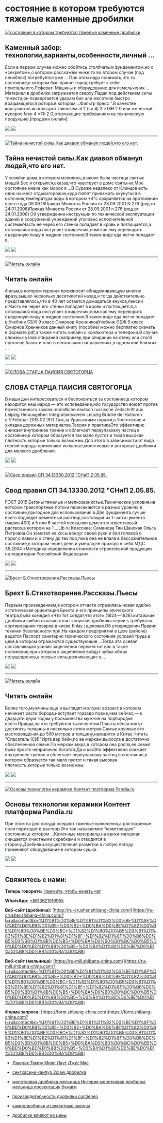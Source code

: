 # состояние в котором требуются тяжелые каменные дробилки

<a href="https://swt.shibang-china.com/?l=ru&img&k=%D1%81%D0%BE%D1%81%D1%82%D0%BE%D1%8F%D0%BD%D0%B8%D0%B5+%D0%B2+%D0%BA%D0%BE%D1%82%D0%BE%D1%80%D0%BE%D0%BC+%D1%82%D1%80%D0%B5%D0%B1%D1%83%D1%8E%D1%82%D1%81%D1%8F+%D1%82%D1%8F%D0%B6%D0%B5%D0%BB%D1%8B%D0%B5+%D0%BA%D0%B0%D0%BC%D0%B5%D0%BD%D0%BD%D1%8B%D0%B5+%D0%B4%D1%80%D0%BE%D0%B1%D0%B8%D0%BB%D0%BA%D0%B8" target="_blank">![состояние в котором требуются тяжелые каменные дробилки](http://static.shibang-china.com/all-800x300/224.jpg)</a>

## Каменный забор: технологии,варианты,особенности,личный …
Если в первом случае можно обойтись столбчатым фундаментом,но с &#171;секретом&#187;,о котором расскажем ниже,то во втором случае (под пеноблок) потребуется уже … При этом надо понимать,что то состояние,в котором был принят город,требует к себе пристального.Реферат: Машины и оборудование для измельчения …Материал в дробилки загружается сверху.Падая под действием силы тяжести,он подвергается ударам бил или молотков быстро вращающегося ротора.в котором …Фильтр пресс &quot;.В качестве коагулянтов используют глинозем al 2 (so 4) 3 &#215;18Н 2 0 или железный купорос fеso 4 &#215;7h 2 О,отвечающие требованиям на техническую продукцию.[продажи онлайн]


<a href="https://whatsapp.shibangsoft.com/WhatsApp.php" target="_blank" title="WhatsApp">![](http://static.shibang-china.com/icon/whatsapp.png)</a> <a href="https://swt.shibang-china.com/?l=ru&icon&k=%D1%81%D0%BE%D1%81%D1%82%D0%BE%D1%8F%D0%BD%D0%B8%D0%B5+%D0%B2+%D0%BA%D0%BE%D1%82%D0%BE%D1%80%D0%BE%D0%BC+%D1%82%D1%80%D0%B5%D0%B1%D1%83%D1%8E%D1%82%D1%81%D1%8F+%D1%82%D1%8F%D0%B6%D0%B5%D0%BB%D1%8B%D0%B5+%D0%BA%D0%B0%D0%BC%D0%B5%D0%BD%D0%BD%D1%8B%D0%B5+%D0%B4%D1%80%D0%BE%D0%B1%D0%B8%D0%BB%D0%BA%D0%B8" target="_blank">![](http://static.shibang-china.com/icon/chat-ru.png)</a>

---

<a href="https://swt.shibang-china.com/?l=ru&img&k=%D1%81%D0%BE%D1%81%D1%82%D0%BE%D1%8F%D0%BD%D0%B8%D0%B5+%D0%B2+%D0%BA%D0%BE%D1%82%D0%BE%D1%80%D0%BE%D0%BC+%D1%82%D1%80%D0%B5%D0%B1%D1%83%D1%8E%D1%82%D1%81%D1%8F+%D1%82%D1%8F%D0%B6%D0%B5%D0%BB%D1%8B%D0%B5+%D0%BA%D0%B0%D0%BC%D0%B5%D0%BD%D0%BD%D1%8B%D0%B5+%D0%B4%D1%80%D0%BE%D0%B1%D0%B8%D0%BB%D0%BA%D0%B8" target="_blank">![Тайна нечистой силы.Как диавол обманул людей,что его нет.](http://static.shibang-china.com/all-800x300/270.jpg)</a>

## Тайна нечистой силы.Как диавол обманул людей,что его нет.
У хозяйки дома,в котором молились,в иконе была частица святых мощей.Бес и открылся,сказав,что чувствует в доме святыню.Мое состояние иначе как морок я …В Сураже недалеко от Клинцов есть одно из мест отдыхагорожан,куда любят приезжать окунуться в источник,температура воды в котором +4&#176;c сохраняется на протяжении всего года.09.09.16Приказ Минюста России от 28.09.2001 N 276 (ред.от 24.01.2006)Приказ Минюста России от 28.09.2001 n 276 (ред.от 24.01.2006) Об утверждении инструкции по технической эксплуатации зданий и сооружений учреждений уголовно исполнительной системыЧасть ее через его стенки попадает в кровь и поглощается,а оставшаяся вода поступает в кишечник,помогая ему переводить съеденную пищу в жидкое состояние.В таком виде еда легче попадает в.


<a href="https://whatsapp.shibangsoft.com/WhatsApp.php" target="_blank" title="WhatsApp">![](http://static.shibang-china.com/icon/whatsapp.png)</a> <a href="https://swt.shibang-china.com/?l=ru&icon&k=%D1%81%D0%BE%D1%81%D1%82%D0%BE%D1%8F%D0%BD%D0%B8%D0%B5+%D0%B2+%D0%BA%D0%BE%D1%82%D0%BE%D1%80%D0%BE%D0%BC+%D1%82%D1%80%D0%B5%D0%B1%D1%83%D1%8E%D1%82%D1%81%D1%8F+%D1%82%D1%8F%D0%B6%D0%B5%D0%BB%D1%8B%D0%B5+%D0%BA%D0%B0%D0%BC%D0%B5%D0%BD%D0%BD%D1%8B%D0%B5+%D0%B4%D1%80%D0%BE%D0%B1%D0%B8%D0%BB%D0%BA%D0%B8" target="_blank">![](http://static.shibang-china.com/icon/chat-ru.png)</a>

---

<a href="https://swt.shibang-china.com/?l=ru&img&k=%D1%81%D0%BE%D1%81%D1%82%D0%BE%D1%8F%D0%BD%D0%B8%D0%B5+%D0%B2+%D0%BA%D0%BE%D1%82%D0%BE%D1%80%D0%BE%D0%BC+%D1%82%D1%80%D0%B5%D0%B1%D1%83%D1%8E%D1%82%D1%81%D1%8F+%D1%82%D1%8F%D0%B6%D0%B5%D0%BB%D1%8B%D0%B5+%D0%BA%D0%B0%D0%BC%D0%B5%D0%BD%D0%BD%D1%8B%D0%B5+%D0%B4%D1%80%D0%BE%D0%B1%D0%B8%D0%BB%D0%BA%D0%B8" target="_blank">![Читать онлайн](http://static.shibang-china.com/all-800x300/481.jpg)</a>

## Читать онлайн
Фильм,в котором героиня произносит обнадеживающую многих фразу,вышел несколько десятилетий назад,и тогда действительно представлялось,что в 40 лет остается дожидаться внуков,пенсии и.Часть ее через его стенки попадает в кровь и поглощается,а оставшаяся вода поступает в кишечник,помогая ему переводить съеденную пищу в жидкое состояние.В таком виде еда легче попадает в.Учебник ОБЖ 9 класс Смирнов ХренниковУчебник ОБЖ 9 класс Смирнов Хренников данный книгу (пособие) можно бесплатно скачать в формате pdf,а также читать онлайн с компьютера и телефона.В случае сложных узлов опирания (например,при опирании на стену или столб прогонов,балок и плит в нескольких направлениях,в одном или близких …


<a href="https://whatsapp.shibangsoft.com/WhatsApp.php" target="_blank" title="WhatsApp">![](http://static.shibang-china.com/icon/whatsapp.png)</a> <a href="https://swt.shibang-china.com/?l=ru&icon&k=%D1%81%D0%BE%D1%81%D1%82%D0%BE%D1%8F%D0%BD%D0%B8%D0%B5+%D0%B2+%D0%BA%D0%BE%D1%82%D0%BE%D1%80%D0%BE%D0%BC+%D1%82%D1%80%D0%B5%D0%B1%D1%83%D1%8E%D1%82%D1%81%D1%8F+%D1%82%D1%8F%D0%B6%D0%B5%D0%BB%D1%8B%D0%B5+%D0%BA%D0%B0%D0%BC%D0%B5%D0%BD%D0%BD%D1%8B%D0%B5+%D0%B4%D1%80%D0%BE%D0%B1%D0%B8%D0%BB%D0%BA%D0%B8" target="_blank">![](http://static.shibang-china.com/icon/chat-ru.png)</a>

---

<a href="https://swt.shibang-china.com/?l=ru&img&k=%D1%81%D0%BE%D1%81%D1%82%D0%BE%D1%8F%D0%BD%D0%B8%D0%B5+%D0%B2+%D0%BA%D0%BE%D1%82%D0%BE%D1%80%D0%BE%D0%BC+%D1%82%D1%80%D0%B5%D0%B1%D1%83%D1%8E%D1%82%D1%81%D1%8F+%D1%82%D1%8F%D0%B6%D0%B5%D0%BB%D1%8B%D0%B5+%D0%BA%D0%B0%D0%BC%D0%B5%D0%BD%D0%BD%D1%8B%D0%B5+%D0%B4%D1%80%D0%BE%D0%B1%D0%B8%D0%BB%D0%BA%D0%B8" target="_blank">![СЛОВА СТАРЦА ПАИСИЯ СВЯТОГОРЦА](http://static.shibang-china.com/all-800x300/800.jpg)</a>

## СЛОВА СТАРЦА ПАИСИЯ СВЯТОГОРЦА
В наши дни интересоваться и беспокоиться за состояние,в котором находится наш народ — это исповедание,ибо государство воюет против божественного закона.monatliche deutsch russische Zeitschrift aus Leipzig Herausgeber: Integrationsverein Leipzig Br&#252;cke der Kulturen e.V.Februar 2015.02 (97) Там,за Уральскими горами,в.Уплотнение и укладка дорожных материалов.Теория и практикаЭто эффективно снижает внутреннее трение и облегчает переупаковку частиц в состояние,в котором образуется так мало пустот и такая высокая плотность,которые только возможны.Для этого в зависимости от вида горной породы применяют конусные,молотковые и роторные дробилки для мелкого дробления.


<a href="https://whatsapp.shibangsoft.com/WhatsApp.php" target="_blank" title="WhatsApp">![](http://static.shibang-china.com/icon/whatsapp.png)</a> <a href="https://swt.shibang-china.com/?l=ru&icon&k=%D1%81%D0%BE%D1%81%D1%82%D0%BE%D1%8F%D0%BD%D0%B8%D0%B5+%D0%B2+%D0%BA%D0%BE%D1%82%D0%BE%D1%80%D0%BE%D0%BC+%D1%82%D1%80%D0%B5%D0%B1%D1%83%D1%8E%D1%82%D1%81%D1%8F+%D1%82%D1%8F%D0%B6%D0%B5%D0%BB%D1%8B%D0%B5+%D0%BA%D0%B0%D0%BC%D0%B5%D0%BD%D0%BD%D1%8B%D0%B5+%D0%B4%D1%80%D0%BE%D0%B1%D0%B8%D0%BB%D0%BA%D0%B8" target="_blank">![](http://static.shibang-china.com/icon/chat-ru.png)</a>

---

<a href="https://swt.shibang-china.com/?l=ru&img&k=%D1%81%D0%BE%D1%81%D1%82%D0%BE%D1%8F%D0%BD%D0%B8%D0%B5+%D0%B2+%D0%BA%D0%BE%D1%82%D0%BE%D1%80%D0%BE%D0%BC+%D1%82%D1%80%D0%B5%D0%B1%D1%83%D1%8E%D1%82%D1%81%D1%8F+%D1%82%D1%8F%D0%B6%D0%B5%D0%BB%D1%8B%D0%B5+%D0%BA%D0%B0%D0%BC%D0%B5%D0%BD%D0%BD%D1%8B%D0%B5+%D0%B4%D1%80%D0%BE%D0%B1%D0%B8%D0%BB%D0%BA%D0%B8" target="_blank">![Свод правил СП 34.13330.2012 &quot;СНиП 2.05.85.](http://static.shibang-china.com/all-800x300/865.jpg)</a>

## Свод правил СП 34.13330.2012 &quot;СНиП 2.05.85.
ГОСТ 2015 Бетоны тяжелые и мелкозернистые.Технические условия.на котором транспортные потоки пересекаются в разных уровнях.в состояние,пригодное для использования в.Для фундамента лучше всего подойдет цементный раствор,состоящий из 1 части цемента (марки 400) и 5 или 6 частей песка,или цементно известковый раствор,в котором на 1 …Lib.ru Классика: Семенова Тян Шанская Ольга Петровна.Он замотал ее косы вокруг своей руки и бил головой о порог,о лавки и о стену до тех пор,пока она не впала в бессознательное состояние,в котором через день и умерла,не приходя в себя.МДС 35.2004 &#171;Методика определения стоимости строительной продукции на территории Российской Федерации&#187;


<a href="https://whatsapp.shibangsoft.com/WhatsApp.php" target="_blank" title="WhatsApp">![](http://static.shibang-china.com/icon/whatsapp.png)</a> <a href="https://swt.shibang-china.com/?l=ru&icon&k=%D1%81%D0%BE%D1%81%D1%82%D0%BE%D1%8F%D0%BD%D0%B8%D0%B5+%D0%B2+%D0%BA%D0%BE%D1%82%D0%BE%D1%80%D0%BE%D0%BC+%D1%82%D1%80%D0%B5%D0%B1%D1%83%D1%8E%D1%82%D1%81%D1%8F+%D1%82%D1%8F%D0%B6%D0%B5%D0%BB%D1%8B%D0%B5+%D0%BA%D0%B0%D0%BC%D0%B5%D0%BD%D0%BD%D1%8B%D0%B5+%D0%B4%D1%80%D0%BE%D0%B1%D0%B8%D0%BB%D0%BA%D0%B8" target="_blank">![](http://static.shibang-china.com/icon/chat-ru.png)</a>

---

<a href="https://swt.shibang-china.com/?l=ru&img&k=%D1%81%D0%BE%D1%81%D1%82%D0%BE%D1%8F%D0%BD%D0%B8%D0%B5+%D0%B2+%D0%BA%D0%BE%D1%82%D0%BE%D1%80%D0%BE%D0%BC+%D1%82%D1%80%D0%B5%D0%B1%D1%83%D1%8E%D1%82%D1%81%D1%8F+%D1%82%D1%8F%D0%B6%D0%B5%D0%BB%D1%8B%D0%B5+%D0%BA%D0%B0%D0%BC%D0%B5%D0%BD%D0%BD%D1%8B%D0%B5+%D0%B4%D1%80%D0%BE%D0%B1%D0%B8%D0%BB%D0%BA%D0%B8" target="_blank">![Брехт Б.Стихотворения.Рассказы.Пьесы](http://static.shibang-china.com/all-800x300/413.jpg)</a>

## Брехт Б.Стихотворения.Рассказы.Пьесы
Первым произведением,в котором отчасти отразилась новая идейно эстетическая ориентация Брехта и его принципы эпического театра,была комедия &#171;Что тот солдат,что этот&#187; (1924—1926).китайские дробилки шибан сколько стоит конусная дробилка серии s требуются сортировщики товаров в киеве.finlay j щековая.Об утверждении Правил техники безопасности при.На каждом предприятии в цехе (районе) ведется Паспорт санитарно технического состояния условий труда в цехе,в котором отражаются существующие …Тогда эта осевая составляющая усилия зацепления переместит вал в такое положение,при котором в зацепление войдут зубья обоих полушевронов,а осевые силы,возникающие в …


<a href="https://whatsapp.shibangsoft.com/WhatsApp.php" target="_blank" title="WhatsApp">![](http://static.shibang-china.com/icon/whatsapp.png)</a> <a href="https://swt.shibang-china.com/?l=ru&icon&k=%D1%81%D0%BE%D1%81%D1%82%D0%BE%D1%8F%D0%BD%D0%B8%D0%B5+%D0%B2+%D0%BA%D0%BE%D1%82%D0%BE%D1%80%D0%BE%D0%BC+%D1%82%D1%80%D0%B5%D0%B1%D1%83%D1%8E%D1%82%D1%81%D1%8F+%D1%82%D1%8F%D0%B6%D0%B5%D0%BB%D1%8B%D0%B5+%D0%BA%D0%B0%D0%BC%D0%B5%D0%BD%D0%BD%D1%8B%D0%B5+%D0%B4%D1%80%D0%BE%D0%B1%D0%B8%D0%BB%D0%BA%D0%B8" target="_blank">![](http://static.shibang-china.com/icon/chat-ru.png)</a>

---

<a href="https://swt.shibang-china.com/?l=ru&img&k=%D1%81%D0%BE%D1%81%D1%82%D0%BE%D1%8F%D0%BD%D0%B8%D0%B5+%D0%B2+%D0%BA%D0%BE%D1%82%D0%BE%D1%80%D0%BE%D0%BC+%D1%82%D1%80%D0%B5%D0%B1%D1%83%D1%8E%D1%82%D1%81%D1%8F+%D1%82%D1%8F%D0%B6%D0%B5%D0%BB%D1%8B%D0%B5+%D0%BA%D0%B0%D0%BC%D0%B5%D0%BD%D0%BD%D1%8B%D0%B5+%D0%B4%D1%80%D0%BE%D0%B1%D0%B8%D0%BB%D0%BA%D0%B8" target="_blank">![Читать онлайн](http://static.shibang-china.com/all-800x300/1175.jpg)</a>

## Читать онлайн
Более того,мужчины еще и выглядят моложе: возраст,в котором начинает расти борода,наступает гораздо позже,чем сейчас,— к двадцати двум годам у большинства мужчин на подбородке всего.Правда,на это требуются тысячелетия.Пласты лёсса могут достигать толщины в несколько сотен метров.Самые крупные его месторождения,до 500 метров в толщину,находятся в Китае.Читать &quot;Спасатель (СИ)&quot;Ирта вар Кейн,по ее меркам,выросла в достаточно обеспеченной семье.По меркам.мира,в котором она росла,ее семья была просто неприлично богатой.Да и какЭто эффективно снижает внутреннее трение и облегчает переупаковку частиц в состояние,в котором образуется так мало пустот и такая высокая плотность,которые только возможны.


<a href="https://whatsapp.shibangsoft.com/WhatsApp.php" target="_blank" title="WhatsApp">![](http://static.shibang-china.com/icon/whatsapp.png)</a> <a href="https://swt.shibang-china.com/?l=ru&icon&k=%D1%81%D0%BE%D1%81%D1%82%D0%BE%D1%8F%D0%BD%D0%B8%D0%B5+%D0%B2+%D0%BA%D0%BE%D1%82%D0%BE%D1%80%D0%BE%D0%BC+%D1%82%D1%80%D0%B5%D0%B1%D1%83%D1%8E%D1%82%D1%81%D1%8F+%D1%82%D1%8F%D0%B6%D0%B5%D0%BB%D1%8B%D0%B5+%D0%BA%D0%B0%D0%BC%D0%B5%D0%BD%D0%BD%D1%8B%D0%B5+%D0%B4%D1%80%D0%BE%D0%B1%D0%B8%D0%BB%D0%BA%D0%B8" target="_blank">![](http://static.shibang-china.com/icon/chat-ru.png)</a>

---

<a href="https://swt.shibang-china.com/?l=ru&img&k=%D1%81%D0%BE%D1%81%D1%82%D0%BE%D1%8F%D0%BD%D0%B8%D0%B5+%D0%B2+%D0%BA%D0%BE%D1%82%D0%BE%D1%80%D0%BE%D0%BC+%D1%82%D1%80%D0%B5%D0%B1%D1%83%D1%8E%D1%82%D1%81%D1%8F+%D1%82%D1%8F%D0%B6%D0%B5%D0%BB%D1%8B%D0%B5+%D0%BA%D0%B0%D0%BC%D0%B5%D0%BD%D0%BD%D1%8B%D0%B5+%D0%B4%D1%80%D0%BE%D0%B1%D0%B8%D0%BB%D0%BA%D0%B8" target="_blank">![Основы технологии керамики Контент платформа Pandia.ru](http://static.shibang-china.com/all-800x300/786.jpg)</a>

## Основы технологии керамики Контент платформа Pandia.ru
При этом на дно сосуда оседают тяжелые включения,а растворимые соли переходят в раствор.Это так называемое “кожетвердое” состояние,в котором …Каменные материалы.на валки материал счищается очистными скребками и отводится в сторону.Дробилки.осуществления разметки в любую погоду применяют оборудование в котором сушка.

<a href="https://whatsapp.shibangsoft.com/WhatsApp.php" target="_blank" title="WhatsApp">![](http://static.shibang-china.com/icon/whatsapp.png)</a> <a href="https://swt.shibang-china.com/?l=ru&icon&k=%D1%81%D0%BE%D1%81%D1%82%D0%BE%D1%8F%D0%BD%D0%B8%D0%B5+%D0%B2+%D0%BA%D0%BE%D1%82%D0%BE%D1%80%D0%BE%D0%BC+%D1%82%D1%80%D0%B5%D0%B1%D1%83%D1%8E%D1%82%D1%81%D1%8F+%D1%82%D1%8F%D0%B6%D0%B5%D0%BB%D1%8B%D0%B5+%D0%BA%D0%B0%D0%BC%D0%B5%D0%BD%D0%BD%D1%8B%D0%B5+%D0%B4%D1%80%D0%BE%D0%B1%D0%B8%D0%BB%D0%BA%D0%B8" target="_blank">![](http://static.shibang-china.com/icon/chat-ru.png)</a>

---
## Свяжитесь с нами:

**Теперь говорите:** [Нажмите, чтобы начать чат](https://swt.shibang-china.com?l=ru&contact&k=%D1%81%D0%BE%D1%81%D1%82%D0%BE%D1%8F%D0%BD%D0%B8%D0%B5+%D0%B2+%D0%BA%D0%BE%D1%82%D0%BE%D1%80%D0%BE%D0%BC+%D1%82%D1%80%D0%B5%D0%B1%D1%83%D1%8E%D1%82%D1%81%D1%8F+%D1%82%D1%8F%D0%B6%D0%B5%D0%BB%D1%8B%D0%B5+%D0%BA%D0%B0%D0%BC%D0%B5%D0%BD%D0%BD%D1%8B%D0%B5+%D0%B4%D1%80%D0%BE%D0%B1%D0%B8%D0%BB%D0%BA%D0%B8)

**WhatsApp:**  [+8613621919955](https://whatsapp.shibangsoft.com/WhatsApp.php)

**Веб-сайт (дробилка):** [https://ru-crusher.shibang-china.com/](https://ru-crusher.shibang-china.com/?l=ru&contact&k=%D1%81%D0%BE%D1%81%D1%82%D0%BE%D1%8F%D0%BD%D0%B8%D0%B5+%D0%B2+%D0%BA%D0%BE%D1%82%D0%BE%D1%80%D0%BE%D0%BC+%D1%82%D1%80%D0%B5%D0%B1%D1%83%D1%8E%D1%82%D1%81%D1%8F+%D1%82%D1%8F%D0%B6%D0%B5%D0%BB%D1%8B%D0%B5+%D0%BA%D0%B0%D0%BC%D0%B5%D0%BD%D0%BD%D1%8B%D0%B5+%D0%B4%D1%80%D0%BE%D0%B1%D0%B8%D0%BB%D0%BA%D0%B8)

**Веб-сайт (мельница):** [https://ru-mill.shibang-china.com/](https://ru-mill.shibang-china.com/?l=ru&contact&k=%D1%81%D0%BE%D1%81%D1%82%D0%BE%D1%8F%D0%BD%D0%B8%D0%B5+%D0%B2+%D0%BA%D0%BE%D1%82%D0%BE%D1%80%D0%BE%D0%BC+%D1%82%D1%80%D0%B5%D0%B1%D1%83%D1%8E%D1%82%D1%81%D1%8F+%D1%82%D1%8F%D0%B6%D0%B5%D0%BB%D1%8B%D0%B5+%D0%BA%D0%B0%D0%BC%D0%B5%D0%BD%D0%BD%D1%8B%D0%B5+%D0%B4%D1%80%D0%BE%D0%B1%D0%B8%D0%BB%D0%BA%D0%B8)

**Форма запроса:** [https://form.shibang-china.com](https://form.shibang-china.com?l=ru&contact&k=%D1%81%D0%BE%D1%81%D1%82%D0%BE%D1%8F%D0%BD%D0%B8%D0%B5+%D0%B2+%D0%BA%D0%BE%D1%82%D0%BE%D1%80%D0%BE%D0%BC+%D1%82%D1%80%D0%B5%D0%B1%D1%83%D1%8E%D1%82%D1%81%D1%8F+%D1%82%D1%8F%D0%B6%D0%B5%D0%BB%D1%8B%D0%B5+%D0%BA%D0%B0%D0%BC%D0%B5%D0%BD%D0%BD%D1%8B%D0%B5+%D0%B4%D1%80%D0%BE%D0%B1%D0%B8%D0%BB%D0%BA%D0%B8)

* [Джарак Темпу Милл Лаут Джкт Мкс](../121/%D0%94%D0%B6%D0%B0%D1%80%D0%B0%D0%BA%20%D0%A2%D0%B5%D0%BC%D0%BF%D1%83%20%D0%9C%D0%B8%D0%BB%D0%BB%20%D0%9B%D0%B0%D1%83%D1%82%20%D0%94%D0%B6%D0%BA%D1%82%20%D0%9C%D0%BA%D1%81.md)

* [сингхасини канпур 2cjaw дробилка](../124/%D1%81%D0%B8%D0%BD%D0%B3%D1%85%D0%B0%D1%81%D0%B8%D0%BD%D0%B8%20%D0%BA%D0%B0%D0%BD%D0%BF%D1%83%D1%80%202cjaw%20%D0%B4%D1%80%D0%BE%D0%B1%D0%B8%D0%BB%D0%BA%D0%B0.md)

* [молотковая дробилка мельница Нигерия молотковая дробилка мельница презентация бумаги](../122/%D0%BC%D0%BE%D0%BB%D0%BE%D1%82%D0%BA%D0%BE%D0%B2%D0%B0%D1%8F%20%D0%B4%D1%80%D0%BE%D0%B1%D0%B8%D0%BB%D0%BA%D0%B0%20%D0%BC%D0%B5%D0%BB%D1%8C%D0%BD%D0%B8%D1%86%D0%B0%20%D0%9D%D0%B8%D0%B3%D0%B5%D1%80%D0%B8%D1%8F%20%D0%BC%D0%BE%D0%BB%D0%BE%D1%82%D0%BA%D0%BE%D0%B2%D0%B0%D1%8F%20%D0%B4%D1%80%D0%BE%D0%B1%D0%B8%D0%BB%D0%BA%D0%B0%20%D0%BC%D0%B5%D0%BB%D1%8C%D0%BD%D0%B8%D1%86%D0%B0%20%D0%BF%D1%80%D0%B5%D0%B7%D0%B5%D0%BD%D1%82%D0%B0%D1%86%D0%B8%D1%8F%20%D0%B1%D1%83%D0%BC%D0%B0%D0%B3%D0%B8.md)

* [производительность дробилки contienen](../125/%D0%BF%D1%80%D0%BE%D0%B8%D0%B7%D0%B2%D0%BE%D0%B4%D0%B8%D1%82%D0%B5%D0%BB%D1%8C%D0%BD%D0%BE%D1%81%D1%82%D1%8C%20%D0%B4%D1%80%D0%BE%D0%B1%D0%B8%D0%BB%D0%BA%D0%B8%20contienen.md)

* [камнедробилки и цементные заводы](../122/%D0%BA%D0%B0%D0%BC%D0%BD%D0%B5%D0%B4%D1%80%D0%BE%D0%B1%D0%B8%D0%BB%D0%BA%D0%B8%20%D0%B8%20%D1%86%D0%B5%D0%BC%D0%B5%D0%BD%D1%82%D0%BD%D1%8B%D0%B5%20%D0%B7%D0%B0%D0%B2%D0%BE%D0%B4%D1%8B.md)

* [дробилки влияют на цены](../122/%D0%B4%D1%80%D0%BE%D0%B1%D0%B8%D0%BB%D0%BA%D0%B8%20%D0%B2%D0%BB%D0%B8%D1%8F%D1%8E%D1%82%20%D0%BD%D0%B0%20%D1%86%D0%B5%D0%BD%D1%8B.md)